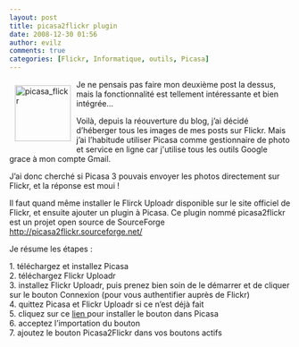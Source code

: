 ```yaml
---
layout: post
title: picasa2flickr plugin
date: 2008-12-30 01:56
author: evilz
comments: true
categories: [Flickr, Informatique, outils, Picasa]
---
```

<p>
<a style="float: left; border: medium none; padding: 10px" href="http://www.flickr.com/photos/29360828@N06/3148256238/" title="picasa_flickr de evilz, sur Flickr"><img src="https://farm4.static.flickr.com/3195/3148256238_74c627eeb9_t.jpg" alt="picasa_flickr" width="100" height="100" /></a> Je ne pensais pas faire mon deuxi&egrave;me post la dessus, mais la fonctionnalit&eacute; est tellement int&eacute;ressante et bien int&eacute;gr&eacute;e...
</p>
<p>
Voil&agrave;, depuis la r&eacute;ouverture du blog, j&rsquo;ai d&eacute;cid&eacute; d&rsquo;h&eacute;berger tous les images de mes posts sur Flickr. Mais j&rsquo;ai l&rsquo;habitude utiliser Picasa comme gestionnaire de photo et service en ligne car j&#39;utilise tous les outils Google grace &agrave; mon compte Gmail.
</p>
<p>
J&rsquo;ai donc cherch&eacute; si Picasa 3 pouvais envoyer les photos directement sur Flickr, et la r&eacute;ponse est moui !
</p>
<p>
Il faut quand m&ecirc;me installer le Flirck Uploadr disponible sur le site officiel de Flickr, et ensuite ajouter un plugin &agrave; Picasa. Ce plugin nomm&eacute; picasa2flickr est un projet open source de SourceForge <a href="http://picasa2flickr.sourceforge.net/">http://picasa2flickr.sourceforge.net/</a>
</p>
<p>
Je r&eacute;sume les &eacute;tapes :
</p>
<p>
1. t&eacute;l&eacute;chargez et installez Picasa<br />
2. t&eacute;l&eacute;chargez Flickr Uploadr<br />
3. installez Flickr Uploadr, puis prenez bien soin de le d&eacute;marrer et de cliquer sur le bouton Connexion (pour vous authentifier aupr&egrave;s de Flickr)<br />
4. quittez Picasa et Flickr Uploadr si ce n&rsquo;est d&eacute;j&agrave; fait<br />
5. cliquez sur ce <a href="picasa://importbutton/?url=http://picasa2flickr.4now.net/picasa2flickr_install_v3.pbz" target="_blank" title="picasa2flickr button">lien </a>pour installer le bouton dans Picasa<br />
6. acceptez l&rsquo;importation du bouton<br />
7. ajoutez le bouton Picasa2Flickr dans vos boutons actifs
</p>
